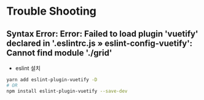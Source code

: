 # Trouble Shooting

## Syntax Error: Error: Failed to load plugin 'vuetify' declared in '.eslintrc.js » eslint-config-vuetify': Cannot find module './grid'

- eslint 설치

```bash
yarn add eslint-plugin-vuetify -D
# OR
npm install eslint-plugin-vuetify --save-dev
```